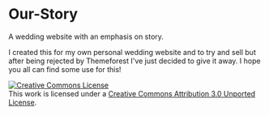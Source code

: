 Our-Story
=========

A wedding website with an emphasis on story.

I created this for my own personal wedding website and to try and sell but after being rejected by Themeforest I've just decided to give it away. I hope you all can find some use for this!

<a rel="license" href="http://creativecommons.org/licenses/by/3.0/deed.en_US"><img alt="Creative Commons License" style="border-width:0" src="http://i.creativecommons.org/l/by/3.0/88x31.png" /></a><br />This work is licensed under a <a rel="license" href="http://creativecommons.org/licenses/by/3.0/deed.en_US">Creative Commons Attribution 3.0 Unported License</a>.
